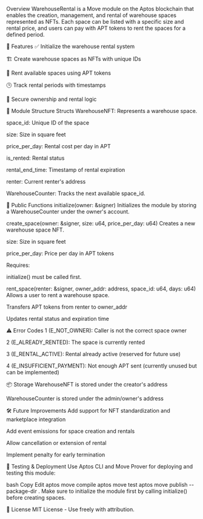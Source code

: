 Overview
WarehouseRental is a Move module on the Aptos blockchain that enables the creation, management, and rental of warehouse spaces represented as NFTs. Each space can be listed with a specific size and rental price, and users can pay with APT tokens to rent the spaces for a defined period.

🧩 Features
✅ Initialize the warehouse rental system

🏗️ Create warehouse spaces as NFTs with unique IDs

💸 Rent available spaces using APT tokens

🕒 Track rental periods with timestamps

🔐 Secure ownership and rental logic

🔧 Module Structure
Structs
WarehouseNFT: Represents a warehouse space.

space_id: Unique ID of the space

size: Size in square feet

price_per_day: Rental cost per day in APT

is_rented: Rental status

rental_end_time: Timestamp of rental expiration

renter: Current renter's address

WarehouseCounter: Tracks the next available space_id.

🚀 Public Functions
initialize(owner: &signer)
Initializes the module by storing a WarehouseCounter under the owner's account.

create_space(owner: &signer, size: u64, price_per_day: u64)
Creates a new warehouse space NFT.

size: Size in square feet

price_per_day: Price per day in APT tokens

Requires:

initialize() must be called first.

rent_space(renter: &signer, owner_addr: address, space_id: u64, days: u64)
Allows a user to rent a warehouse space.

Transfers APT tokens from renter to owner_addr

Updates rental status and expiration time

⚠️ Error Codes
1 (E_NOT_OWNER): Caller is not the correct space owner

2 (E_ALREADY_RENTED): The space is currently rented

3 (E_RENTAL_ACTIVE): Rental already active (reserved for future use)

4 (E_INSUFFICIENT_PAYMENT): Not enough APT sent (currently unused but can be implemented)

📦 Storage
WarehouseNFT is stored under the creator's address

WarehouseCounter is stored under the admin/owner's address

🛠️ Future Improvements
Add support for NFT standardization and marketplace integration

Add event emissions for space creation and rentals

Allow cancellation or extension of rental

Implement penalty for early termination

🧪 Testing & Deployment
Use Aptos CLI and Move Prover for deploying and testing this module:

bash
Copy
Edit
aptos move compile
aptos move test
aptos move publish --package-dir .
Make sure to initialize the module first by calling initialize() before creating spaces.

📜 License
MIT License - Use freely with attribution.
